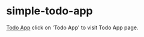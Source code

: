 # simple-todo-app

[Todo App](https://shiny-begonia-46ad7e.netlify.app/) click on 'Todo App' to visit Todo App page.
